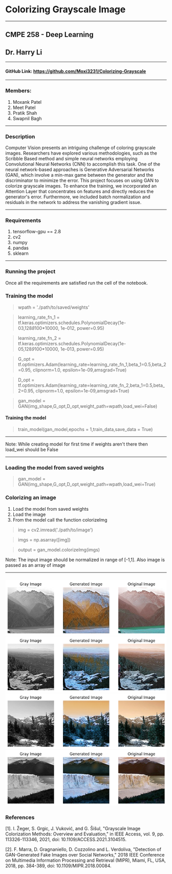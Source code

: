 # Colorizing Grayscale Image
---
## CMPE 258 - Deep Learning
## Dr. Harry Li

----
#### GitHub Link: https://github.com/Moxi3231/Colorizing-Grayscale

---
### Members:
1. Moxank Patel
2. Meet Patel
3. Pratik Shah
4. Swapnil Bagh

----
### Description

Computer Vision presents an intriguing challenge of coloring grayscale images. Researchers have explored various methodologies, such as the Scribble Based method and simple neural networks employing Convolutional Neural Networks (CNN) to accomplish this task. One of the neural network-based approaches is Generative Adversarial Networks (GAN), which involve a min-max game between the generator and the discriminator to minimize the error. This project focuses on using GAN to colorize grayscale images. To enhance the training, we incorporated an Attention Layer that concentrates on features and directly reduces the generator's error. Furthermore, we included batch normalization and residuals in the network to address the vanishing gradient issue.

---


### Requirements

1. tensorflow-gpu == 2.8
2. cv2
3. numpy
4. pandas
5. sklearn
---

### Running the project

Once all the requirements are satisfied run the cell of the notebook.


### Training the model
> wpath = './path/to/saved/weights'

> learning_rate_fn_1 = tf.keras.optimizers.schedules.PolynomialDecay(1e-03,128*8*100*10000, 1e-012, power=0.95)

>learning_rate_fn_2 = tf.keras.optimizers.schedules.PolynomialDecay(1e-05,128*9*100*10000, 1e-013, power=0.95)


> G_opt = tf.optimizers.Adam(learning_rate=learning_rate_fn_1,beta_1=0.5,beta_2=0.95, clipnorm=1.0, epsilon=1e-09,amsgrad=True)

> D_opt = tf.optimizers.Adam(learning_rate=learning_rate_fn_2,beta_1=0.5,beta_2=0.95, clipnorm=1.0, epsilon=1e-09,amsgrad=True)

> gan_model = GAN(img_shape,G_opt,D_opt,weight_path=wpath,load_wei=False)

#### Training the model

> train_model(gan_model,epochs = 1,train_data,save_data = True)
----
Note: While creating model for first time if weights aren't there then load_wei should be False

--------

### Loading the  model from saved weights
> gan_model = GAN(img_shape,G_opt,D_opt,weight_path=wpath,load_wei=True)


### Colorizing an image
1. Load the model from saved weights
2. Load the image
3. From the model call the function colorizeImg

> img = cv2.imread('./path/to/image')

> imgs = np.asarray([img])

> output = gan_model.colorizeImg(imgs)

Note: The input image should be normalized in range of [-1,1]. Also image is passed as an array of image

----

### 

![plot](./img1.png)
![plot](./img2.png)
![plot](./img3.png)
![plot](./img4.png)
### References

[1]. I. Žeger, S. Grgic, J. Vuković, and G. Šišul, "Grayscale Image Colorization Methods: Overview and Evaluation," in IEEE Access, vol. 9, pp. 113326-113346, 2021, doi: 10.1109/ACCESS.2021.3104515.

[2].  F. Marra, D. Gragnaniello, D. Cozzolino and L. Verdoliva, "Detection of GAN-Generated Fake Images over Social Networks," 2018 IEEE Conference on Multimedia Information Processing and Retrieval (MIPR), Miami, FL, USA, 2018, pp. 384-389, doi: 10.1109/MIPR.2018.00084.